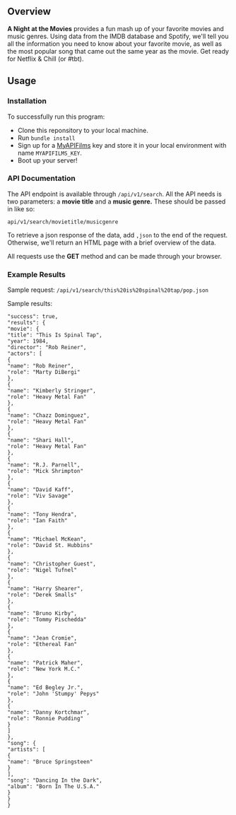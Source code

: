 ## Overview

**A Night at the Movies** provides a fun mash up of your favorite movies and music genres. Using data from the IMDB database and Spotify, we'll tell you all the information you need to know about your favorite movie, as well as the most popular song that came out the same year as the movie. Get ready for Netflix & Chill (or #tbt).

## Usage

### Installation

To successfully run this program:
* Clone this reponsitory to your local machine.
* Run `bundle install`
* Sign up for a [MyAPIFilms](http://www.myapifilms.com/index.do) key and store it in your local environment with name `MYAPIFILMS_KEY`.
* Boot up your server!

### API Documentation

The API endpoint is available through `/api/v1/search`. All the API needs is two parameters: a **movie title** and a **music genre.** These should be passed in like so:

`api/v1/search/movietitle/musicgenre`

To retrieve a json response of the data, add `,json` to the end of the request. Otherwise, we'll return an HTML page with a brief overview of the data.

All requests use the **GET** method and can be made through your browser.

### Example Results

Sample request: `/api/v1/search/this%20is%20spinal%20tap/pop.json`

Sample results:

```{
"success": true,
"results": {
"movie": {
"title": "This Is Spinal Tap",
"year": 1984,
"director": "Rob Reiner",
"actors": [
{
"name": "Rob Reiner",
"role": "Marty DiBergi"
},
{
"name": "Kimberly Stringer",
"role": "Heavy Metal Fan"
},
{
"name": "Chazz Dominguez",
"role": "Heavy Metal Fan"
},
{
"name": "Shari Hall",
"role": "Heavy Metal Fan"
},
{
"name": "R.J. Parnell",
"role": "Mick Shrimpton"
},
{
"name": "David Kaff",
"role": "Viv Savage"
},
{
"name": "Tony Hendra",
"role": "Ian Faith"
},
{
"name": "Michael McKean",
"role": "David St. Hubbins"
},
{
"name": "Christopher Guest",
"role": "Nigel Tufnel"
},
{
"name": "Harry Shearer",
"role": "Derek Smalls"
},
{
"name": "Bruno Kirby",
"role": "Tommy Pischedda"
},
{
"name": "Jean Cromie",
"role": "Ethereal Fan"
},
{
"name": "Patrick Maher",
"role": "New York M.C."
},
{
"name": "Ed Begley Jr.",
"role": "John 'Stumpy' Pepys"
},
{
"name": "Danny Kortchmar",
"role": "Ronnie Pudding"
}
]
},
"song": {
"artists": [
{
"name": "Bruce Springsteen"
}
],
"song": "Dancing In the Dark",
"album": "Born In The U.S.A."
}
}
}
```
